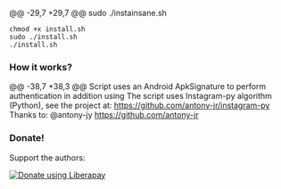 @@ -29,7 +29,7 @@ sudo ./instainsane.sh

```
chmod +x install.sh
sudo ./install.sh
./install.sh
```

### How it works?
@@ -38,7 +38,3 @@ Script uses an Android ApkSignature to perform authentication in addition using
The script uses Instagram-py algorithm (Python), see the project at: https://github.com/antony-jr/instagram-py
Thanks to: @antony-jy https://github.com/antony-jr

### Donate!
Support the authors:

<noscript><a href="https://liberapay.com/thelinuxchoice/donate"><img alt="Donate using Liberapay" src="https://liberapay.com/assets/widgets/donate.svg"></a></noscript>
